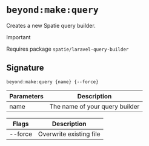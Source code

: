 # `beyond:make:query`
Creates a new Spatie query builder.

> [!IMPORTANT] 
> Requires package `spatie/laravel-query-builder`

## Signature
`beyond:make:query {name} {--force}`

| Parameters | Description                    |
|------------|--------------------------------|
| name       | The name of your query builder |

| Flags   | Description             |
|---------|-------------------------|
| --force | Overwrite existing file |
